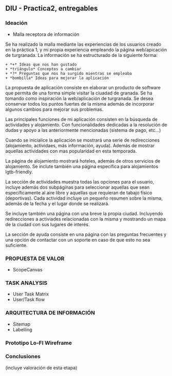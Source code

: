 ## DIU - Practica2, entregables

### Ideación
* Malla receptora de información

Se ha realizado la malla mediante las experiencias de los usuarios creado en la práctica 1, y mi propia experiencia empleando la página web/apicación de turgranada. La información se ha estructurado de la siguiente forma:

	+ *+* Ideas que nos han gustado
	+ *triángulo* Conceptos a cambiar
	+ *?* Preguntas que nos ha surgido mientras se empleaba
	+ *bombilla* Ideas para mejorar la aplicación

La propuesta de aplicación consiste en elaborar un producto de software que permita de una forma simple visitar la ciuadad de granada. Se ha tomando como inspiración la web/aplicación de turgranada. Se desea conservar todos los puntos fuertes de la misma además de incorporar algunos cambios para mejorar sus problemas.

Las principales funciones de mi aplicación consisten en la búsqueda de actividades y alojamiento. Con funcionalidades dedicadas a la resolución de dudas y apoyo a las anteriormente mencionadas (sistema de pago, etc...)

Cuando se inicialice la aplicación se mostrará una serie de redirecciones (alojamiento, actividaes, más información, ayuda). Además de mostrar aquellas actividades con mas popularidad en esta temporada.

La página de alojamiento mostrará hoteles, además de otros servicios de alojamiento. Se inclute también una página específica para alojamientos lgtb-friendly.

La sección de actividades muestra todas las opciones para el usuario, incluye además dos subpáginas para seleccionar aquellas que sean específicamente al aire libre y aquellas que requieran de tabajo físico (deportivas). Cada actividad incluye un pequeño resumen sobre la misma, además de la fecha y el lugar donde se realizará.

Se incluye también una página con una breve la propia ciudad. Incluyendo redirecciones a activiades relacionadas con la misma y mostrando un mapa de la ciudad con sus lugares de interés.

La sección de ayuda consiste en una página con las preguntas frecuentes y una opción de contactar con un soporte en caso de que esto no sea suficiente.



### PROPUESTA DE VALOR
* ScopeCanvas


### TASK ANALYSIS

* User Task Matrix
* User/Task flow


### ARQUITECTURA DE INFORMACIÓN

* Sitemap
* Labelling


### Prototipo Lo-FI Wireframe


### Conclusiones
(incluye valoración de esta etapa)
